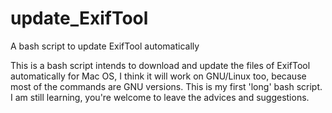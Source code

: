 # update_ExifTool
A bash script to update ExifTool automatically

This is a bash script intends to download and update the files of ExifTool automatically for Mac OS, I think it will work on GNU/Linux too, because most of the commands are GNU versions. This is my first 'long' bash script. I am still learning, you're welcome to leave the advices and suggestions.
